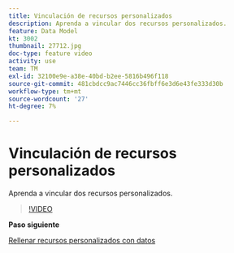 ```yaml
---
title: Vinculación de recursos personalizados
description: Aprenda a vincular dos recursos personalizados.
feature: Data Model
kt: 3002
thumbnail: 27712.jpg
doc-type: feature video
activity: use
team: TM
exl-id: 32100e9e-a38e-40bd-b2ee-5816b496f118
source-git-commit: 481cbdcc9ac7446cc36fbff6e3d6e43fe333d30b
workflow-type: tm+mt
source-wordcount: '27'
ht-degree: 7%

---
```


# Vinculación de recursos personalizados

Aprenda a vincular dos recursos personalizados.

>[!VIDEO](https://video.tv.adobe.com/v/27712?quality=9)

**Paso siguiente**

[Rellenar recursos personalizados con datos](./populate-custom-resources-with-data.md)
